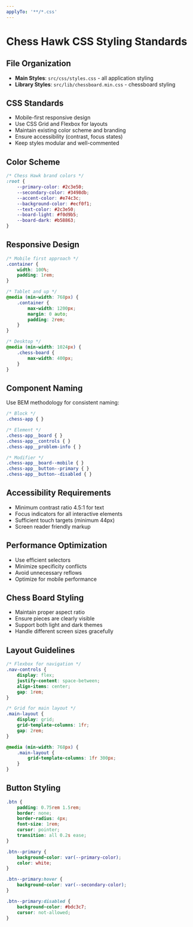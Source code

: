 ```yaml
---
applyTo: '**/*.css'
---
```


# Chess Hawk CSS Styling Standards

## File Organization
- **Main Styles**: `src/css/styles.css` - all application styling
- **Library Styles**: `src/lib/chessboard.min.css` - chessboard styling

## CSS Standards
- Mobile-first responsive design
- Use CSS Grid and Flexbox for layouts
- Maintain existing color scheme and branding
- Ensure accessibility (contrast, focus states)
- Keep styles modular and well-commented

## Color Scheme
```css
/* Chess Hawk brand colors */
:root {
    --primary-color: #2c3e50;
    --secondary-color: #3498db;
    --accent-color: #e74c3c;
    --background-color: #ecf0f1;
    --text-color: #2c3e50;
    --board-light: #f0d9b5;
    --board-dark: #b58863;
}
```

## Responsive Design
```css
/* Mobile first approach */
.container {
    width: 100%;
    padding: 1rem;
}

/* Tablet and up */
@media (min-width: 768px) {
    .container {
        max-width: 1200px;
        margin: 0 auto;
        padding: 2rem;
    }
}

/* Desktop */
@media (min-width: 1024px) {
    .chess-board {
        max-width: 400px;
    }
}
```

## Component Naming
Use BEM methodology for consistent naming:
```css
/* Block */
.chess-app { }

/* Element */
.chess-app__board { }
.chess-app__controls { }
.chess-app__problem-info { }

/* Modifier */
.chess-app__board--mobile { }
.chess-app__button--primary { }
.chess-app__button--disabled { }
```

## Accessibility Requirements
- Minimum contrast ratio 4.5:1 for text
- Focus indicators for all interactive elements
- Sufficient touch targets (minimum 44px)
- Screen reader friendly markup

## Performance Optimization
- Use efficient selectors
- Minimize specificity conflicts
- Avoid unnecessary reflows
- Optimize for mobile performance

## Chess Board Styling
- Maintain proper aspect ratio
- Ensure pieces are clearly visible
- Support both light and dark themes
- Handle different screen sizes gracefully

## Layout Guidelines
```css
/* Flexbox for navigation */
.nav-controls {
    display: flex;
    justify-content: space-between;
    align-items: center;
    gap: 1rem;
}

/* Grid for main layout */
.main-layout {
    display: grid;
    grid-template-columns: 1fr;
    gap: 2rem;
}

@media (min-width: 768px) {
    .main-layout {
        grid-template-columns: 1fr 300px;
    }
}
```

## Button Styling
```css
.btn {
    padding: 0.75rem 1.5rem;
    border: none;
    border-radius: 4px;
    font-size: 1rem;
    cursor: pointer;
    transition: all 0.2s ease;
}

.btn--primary {
    background-color: var(--primary-color);
    color: white;
}

.btn--primary:hover {
    background-color: var(--secondary-color);
}

.btn--primary:disabled {
    background-color: #bdc3c7;
    cursor: not-allowed;
}
```
